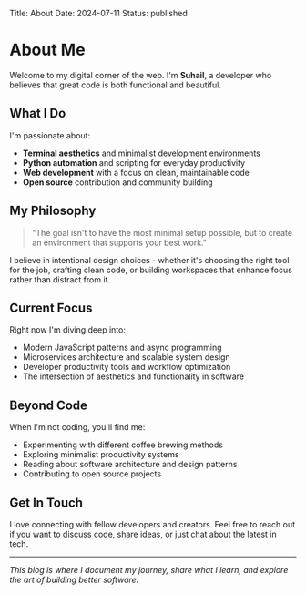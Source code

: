 Title: About
Date: 2024-07-11
Status: published

# About Me

Welcome to my digital corner of the web. I'm **Suhail**, a developer who believes that great code is both functional and beautiful.

## What I Do

I'm passionate about:

- **Terminal aesthetics** and minimalist development environments
- **Python automation** and scripting for everyday productivity
- **Web development** with a focus on clean, maintainable code
- **Open source** contribution and community building

## My Philosophy

> "The goal isn't to have the most minimal setup possible, but to create an environment that supports your best work."

I believe in intentional design choices - whether it's choosing the right tool for the job, crafting clean code, or building workspaces that enhance focus rather than distract from it.

## Current Focus

Right now I'm diving deep into:

- Modern JavaScript patterns and async programming
- Microservices architecture and scalable system design
- Developer productivity tools and workflow optimization
- The intersection of aesthetics and functionality in software

## Beyond Code

When I'm not coding, you'll find me:

- Experimenting with different coffee brewing methods
- Exploring minimalist productivity systems
- Reading about software architecture and design patterns
- Contributing to open source projects

## Get In Touch

I love connecting with fellow developers and creators. Feel free to reach out if you want to discuss code, share ideas, or just chat about the latest in tech.

---

*This blog is where I document my journey, share what I learn, and explore the art of building better software.*